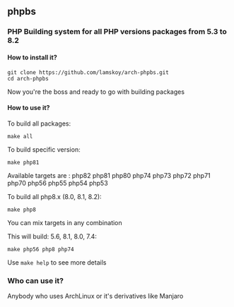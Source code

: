 ## phpbs
### PHP Building system for all PHP versions packages from 5.3 to 8.2

#### How to install it? 
```
git clone https://github.com/lamskoy/arch-phpbs.git
cd arch-phpbs
```

Now you're the boss and ready to go with building packages


#### How to use it?

To build all packages:
```
make all
```

To build specific version:
```
make php81
```

Available targets are : php82 php81 php80 php74 php73 php72 php71 php70 php56 php55 php54 php53

To build all php8.x (8.0, 8.1, 8.2):
```
make php8
```

You can mix targets in any combination

This will build: 5.6, 8.1, 8.0, 7.4:
```
make php56 php8 php74
```

Use ``make help`` to see more details

### Who can use it?

Anybody who uses ArchLinux or it's derivatives like Manjaro
